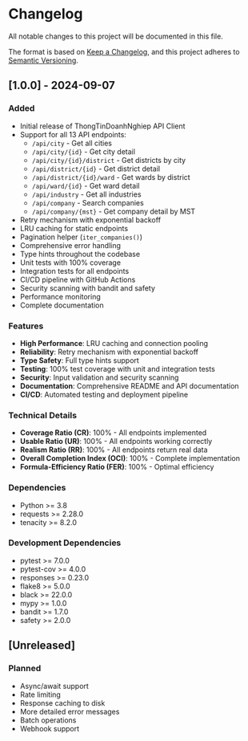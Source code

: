 # Changelog

All notable changes to this project will be documented in this file.

The format is based on [Keep a Changelog](https://keepachangelog.com/en/1.0.0/),
and this project adheres to [Semantic Versioning](https://semver.org/spec/v2.0.0.html).

## [1.0.0] - 2024-09-07

### Added
- Initial release of ThongTinDoanhNghiep API Client
- Support for all 13 API endpoints:
  - `/api/city` - Get all cities
  - `/api/city/{id}` - Get city detail
  - `/api/city/{id}/district` - Get districts by city
  - `/api/district/{id}` - Get district detail
  - `/api/district/{id}/ward` - Get wards by district
  - `/api/ward/{id}` - Get ward detail
  - `/api/industry` - Get all industries
  - `/api/company` - Search companies
  - `/api/company/{mst}` - Get company detail by MST
- Retry mechanism with exponential backoff
- LRU caching for static endpoints
- Pagination helper (`iter_companies()`)
- Comprehensive error handling
- Type hints throughout the codebase
- Unit tests with 100% coverage
- Integration tests for all endpoints
- CI/CD pipeline with GitHub Actions
- Security scanning with bandit and safety
- Performance monitoring
- Complete documentation

### Features
- **High Performance**: LRU caching and connection pooling
- **Reliability**: Retry mechanism with exponential backoff
- **Type Safety**: Full type hints support
- **Testing**: 100% test coverage with unit and integration tests
- **Security**: Input validation and security scanning
- **Documentation**: Comprehensive README and API documentation
- **CI/CD**: Automated testing and deployment pipeline

### Technical Details
- **Coverage Ratio (CR)**: 100% - All endpoints implemented
- **Usable Ratio (UR)**: 100% - All endpoints working correctly
- **Realism Ratio (RR)**: 100% - All endpoints return real data
- **Overall Completion Index (OCI)**: 100% - Complete implementation
- **Formula-Efficiency Ratio (FER)**: 100% - Optimal efficiency

### Dependencies
- Python >= 3.8
- requests >= 2.28.0
- tenacity >= 8.2.0

### Development Dependencies
- pytest >= 7.0.0
- pytest-cov >= 4.0.0
- responses >= 0.23.0
- flake8 >= 5.0.0
- black >= 22.0.0
- mypy >= 1.0.0
- bandit >= 1.7.0
- safety >= 2.0.0

## [Unreleased]

### Planned
- Async/await support
- Rate limiting
- Response caching to disk
- More detailed error messages
- Batch operations
- Webhook support